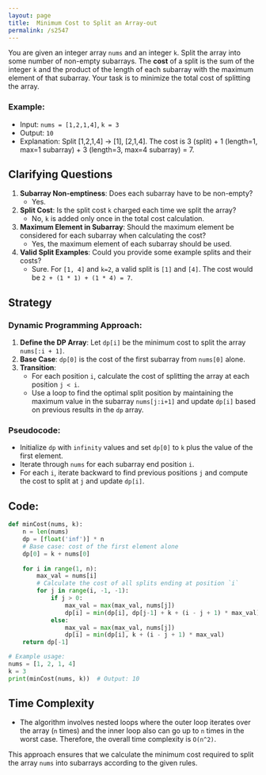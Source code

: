 ```yaml
---
layout: page
title:  Minimum Cost to Split an Array-out
permalink: /s2547
---
```


You are given an integer array `nums` and an integer `k`. Split the array into some number of non-empty subarrays. The **cost** of a split is the sum of the integer `k` and the product of the length of each subarray with the maximum element of that subarray. Your task is to minimize the total cost of splitting the array.

### Example:
- Input: `nums = [1,2,1,4]`, `k = 3`
- Output: `10`
- Explanation: Split [1,2,1,4] -> [1], [2,1,4]. The cost is 3 (split) + 1 (length=1, max=1 subarray) + 3 (length=3, max=4 subarray) = 7.

## Clarifying Questions

1. **Subarray Non-emptiness**: Does each subarray have to be non-empty? 
   - Yes.
2. **Split Cost**: Is the split cost `k` charged each time we split the array?
   - No, `k` is added only once in the total cost calculation.
3. **Maximum Element in Subarray**: Should the maximum element be considered for each subarray when calculating the cost?
   - Yes, the maximum element of each subarray should be used.
4. **Valid Split Examples**: Could you provide some example splits and their costs?
   - Sure. For `[1, 4]` and `k=2`, a valid split is `[1]` and `[4]`. The cost would be `2 + (1 * 1) + (1 * 4) = 7`.

## Strategy

### Dynamic Programming Approach:
1. **Define the DP Array**: Let `dp[i]` be the minimum cost to split the array `nums[:i + 1]`.
2. **Base Case**: `dp[0]` is the cost of the first subarray from `nums[0]` alone.
3. **Transition**:
    - For each position `i`, calculate the cost of splitting the array at each position `j < i`. 
    - Use a loop to find the optimal split position by maintaining the maximum value in the subarray `nums[j:i+1]` and update `dp[i]` based on previous results in the `dp` array.
    
### Pseudocode:
- Initialize `dp` with `infinity` values and set `dp[0]` to `k` plus the value of the first element.
- Iterate through `nums` for each subarray end position `i`.
- For each `i`, iterate backward to find previous positions `j` and compute the cost to split at `j` and update `dp[i]`.

## Code:

```python
def minCost(nums, k):
    n = len(nums)
    dp = [float('inf')] * n
    # Base case: cost of the first element alone
    dp[0] = k + nums[0]
    
    for i in range(1, n):
        max_val = nums[i]
        # Calculate the cost of all splits ending at position `i`
        for j in range(i, -1, -1):
            if j > 0:
                max_val = max(max_val, nums[j])
                dp[i] = min(dp[i], dp[j-1] + k + (i - j + 1) * max_val)
            else:
                max_val = max(max_val, nums[j])
                dp[i] = min(dp[i], k + (i - j + 1) * max_val)
    return dp[-1]

# Example usage:
nums = [1, 2, 1, 4]
k = 3
print(minCost(nums, k))  # Output: 10
```

## Time Complexity

- The algorithm involves nested loops where the outer loop iterates over the array (`n` times) and the inner loop also can go up to `n` times in the worst case. Therefore, the overall time complexity is `O(n^2)`.

This approach ensures that we calculate the minimum cost required to split the array `nums` into subarrays according to the given rules.